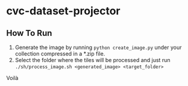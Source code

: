 # cvc-dataset-projector

## How To Run

1. Generate the image by running ```python create_image.py``` under your collection compressed in a *.zip file.
2. Select the folder where the tiles will be processed and just run ```./sh/process_image.sh <generated_image> <target_folder>```

Voilà

